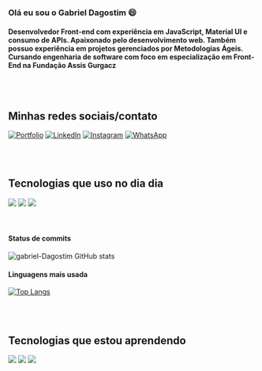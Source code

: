 ### Olá eu sou o Gabriel Dagostim 😄


<div style="Display: inline_block" style="margin: 100px" >

#### Desenvolvedor Front-end com experiência em JavaScript, Material UI e consumo de APIs. Apaixonado pelo desenvolvimento web. Também possuo experiência em projetos gerenciados por Metodologias Ágeis. Cursando engenharia de software com foco em especialização em Front-End na Fundação Assis Gurgacz

</div>


<br>
<br>

## Minhas redes sociais/contato

[![Portfolio](https://img.shields.io/badge/website-000000?style=for-the-badge&logo=About.me&logoColor=white)](https://portfolio-gabriel-dagostim.vercel.app)
[![LinkedIn](https://img.shields.io/badge/LinkedIn-0077B5?style=for-the-badge&logo=linkedin&logoColor=white)](https://www.linkedin.com/in/gabriel-dagostim/)
[![Instagram](https://img.shields.io/badge/Instagram-E4405F?style=for-the-badge&logo=instagram&logoColor=white)](https://www.instagram.com/gabriel_dagostim/)
[![WhatsApp](https://img.shields.io/badge/WhatsApp-25D366?style=for-the-badge&logo=whatsapp&logoColor=white)](https://api.whatsapp.com/send/?phone=5545984127626&text=Olá%2C+estou+entrando+em+contato+pois+vi+seu+portfólio+Front-End.&type=phone_number&app_absent=0)




<br>
<br>



## Tecnologias que uso no dia dia

<div style="Display: inline_block"><br\>
    <img src="https://img.shields.io/badge/HTML5-E34F26?style=for-the-badge&logo=html5&logoColor=white"/>
    <img src="https://img.shields.io/badge/CSS3-1572B6?style=for-the-badge&logo=css3&logoColor=white"/>
    <img src="https://img.shields.io/badge/JavaScript-F7DF1E?style=for-the-badge&logo=javascript&logoColor=black"/>
</div>
<br>
<br>

#### Status de commits
![gabriel-Dagostim GitHub stats](https://github-readme-stats.vercel.app/api?username=gabriel-Dagostim&show_icons=true&theme=gruvbox)
#### Linguagens mais usada



[![Top Langs](https://github-readme-stats.vercel.app/api/top-langs/?username=gabriel-dagostim&layout=compact)](https://github.com/anuraghazra/github-readme-stats)



<br>
<br>

## Tecnologias que estou aprendendo

<div style="Display: inline_block"><br\>
    <img src="https://img.shields.io/badge/React-20232A?style=for-the-badge&logo=react&logoColor=61DAFB"/>
    <img src="https://img.shields.io/badge/Vue.js-35495E?style=for-the-badge&logo=vue.js&logoColor=4FC08D"/>
    <img src="https://img.shields.io/badge/MySQL-00000F?style=for-the-badge&logo=mysql&logoColor=white"/>
</div>


